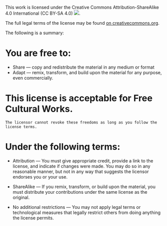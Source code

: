 This work is licensed under the Creative Commons Attribution-ShareAlike 4.0 International (CC BY-SA 4.0) ![](https://i.creativecommons.org/l/by-sa/4.0/80x15.png).


The full legal terms of the license may be found [on creativecommons.org](https://creativecommons.org/licenses/by-sa/4.0/legalcode).

The following is a summary:

# You are free to:

- Share — copy and redistribute the material in any medium or format
- Adapt — remix, transform, and build upon the material for any purpose, even commercially.

# This license is acceptable for Free Cultural Works.

    The licensor cannot revoke these freedoms as long as you follow the license terms.

# Under the following terms:

- Attribution — You must give appropriate credit, provide a link to the license, and indicate if changes were made. You may do so in any reasonable manner, but not in any way that suggests the licensor endorses you or your use.

- ShareAlike — If you remix, transform, or build upon the material, you must distribute your contributions under the same license as the original.

- No additional restrictions — You may not apply legal terms or technological measures that legally restrict others from doing anything the license permits.

